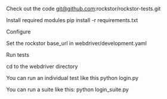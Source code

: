 
Check out the code
    git@github.com:rockstor/rockstor-tests.git

Install required modules
    pip install -r requirements.txt

Configure

Set the rockstor base_url in webdriver/development.yaml

Run tests

cd to the webdriver directory

You can run an individual test like this 
    python login.py

You can run a suite like this:
    python login_suite.py

